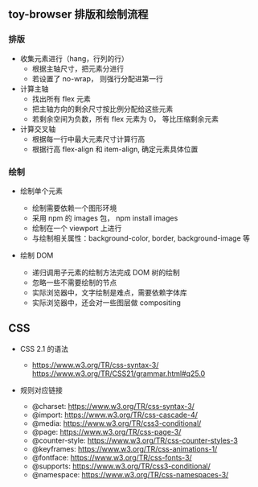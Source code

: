 ## toy-browser 排版和绘制流程
### 排版
* 收集元素进行（hang，行列的行）
  * 根据主轴尺寸，把元素分进行
  * 若设置了 no-wrap， 则强行分配进第一行
* 计算主轴
  * 找出所有 flex 元素
  * 把主轴方向的剩余尺寸按比例分配给这些元素
  * 若剩余空间为负数，所有 flex 元素为 0， 等比压缩剩余元素
* 计算交叉轴
  * 根据每一行中最大元素尺寸计算行高
  * 根据行高 flex-align 和 item-align, 确定元素具体位置

### 绘制
* 绘制单个元素
  * 绘制需要依赖一个图形环境
  * 采用 npm 的 images 包， npm install images
  * 绘制在一个 viewport 上进行
  * 与绘制相关属性：background-color, border, background-image 等

* 绘制 DOM
  * 递归调用子元素的绘制方法完成 DOM 树的绘制
  * 忽略一些不需要绘制的节点
  * 实际浏览器中，文字绘制是难点，需要依赖字体库
  * 实际浏览器中，还会对一些图层做 compositing
  
## CSS
* CSS 2.1 的语法
  * https://www.w3.org/TR/css-syntax-3/ https://www.w3.org/TR/CSS21/grammar.html#q25.0

* 规则对应链接
  * @charset: https://www.w3.org/TR/css-syntax-3/
  * @import: https://www.w3.org/TR/css-cascade-4/
  * @media: https://www.w3.org/TR/css3-conditional/
  * @page: https://www.w3.org/TR/css-page-3/
  * @counter-style: https://www.w3.org/TR/css-counter-styles-3
  * @keyframes: https://www.w3.org/TR/css-animations-1/
  * @fontface: https://www.w3.org/TR/css-fonts-3/
  * @supports: https://www.w3.org/TR/css3-conditional/
  * @namespace: https://www.w3.org/TR/css-namespaces-3/
